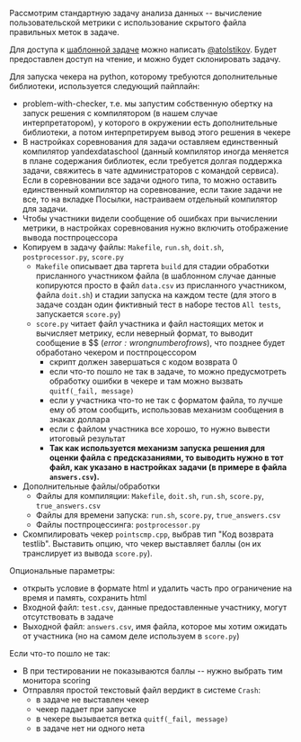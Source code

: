 Рассмотрим стандартную задачу анализа данных -- вычисление пользовательской метрики с использование скрытого файла
правильных меток в задаче.

Для доступа к [шаблонной задаче](https://contest.yandex.ru/admin/ng#/problem/215/2020_06_12/si57q5EHBf) можно написать
[@atolstikov](https://t.me/atolstikov). Будет предоставлен доступ на чтение, и можно будет склонировать задачу.

Для запуска чекера на python, которому требуются дополнительные библиотеки, используется следующий пайплайн:
* problem-with-checker, т.е. мы запустим собственную обертку на запуск решения с компилятором (в нашем случае
  интерпретатором), у которого в окружении есть дополнительные библиотеки, а потом интерпретируем вывод этого решения в
  чекере
* В настройках соревнования для задачи оставляем единственный компилятор yandexdataschool (данный компилятор иногда
  меняется в плане содержания библиотек, если требуется долгая поддержка задачи, свяжитесь в чате администраторов с
  командой сервиса). Если в соревновании все задачи одного типа, то можно оставить единственный компилятор на
  соревнование, если такие задачи не все, то на вкладке Посылки, настраиваем отдельный компилятор для задачи.
* Чтобы участники видели сообщение об ошибках при вычислении метрики, в настройках соревнования нужно включить
  отображение вывода постпроцессора
* Копируем в задачу файлы: `Makefile`, `run.sh`, `doit.sh`, `postprocessor.py`, `score.py`
  * `Makefile` описывает два таргета `build` для стадии обработки присланного участником файла (в шаблонном случае
    данные копируются просто в файл `data.csv` из присланного участником, файла `doit.sh`) и стадии запуска на каждом
    тесте (для этого в задаче создан один фиктивный тест в наборе тестов `All tests`, запускается `score.py`)
  * `score.py` читает файл участника и файл настоящих меток и вычисляет метрику, если неверный формат, то выводит
    сообщение в $$ (*$error: wrong number of rows$*), что позднее будет обработано чекером и постпроцессором
    * скрипт должен завершаться с кодом возврата 0
    * если что-то пошло не так в задаче, то можно предусмотреть обработку ошибки в чекере и там можно вызвать
      `quitf(_fail, message)`
    * если у участника что-то не так с форматом файла, то лучше ему об этом сообщить, использовав механизм сообщения в
      знаках доллара
    * если с файлом участника все хорошо, то нужно вывести итоговый результат
    * **Так как используется механизм запуска решения для оценки файла с предсказаниями, то выводить нужно в тот файл,
      как указано в настройках задачи (в примере в файла `answers.csv`).**
* Дополнительные файлы/обработки
  * Файлы для компиляции: `Makefile`, `doit.sh`, `run.sh`, `score.py`, `true_answers.csv`
  * Файлы для времени запуска: `run.sh`, `score.py`, `true_answers.csv`
  * Файлы постпроцессинга: `postprocessor.py`
* Скомпилировать чекер `pointscmp.cpp`, выбрав тип "Код возврата testlib". Выставить опцию, что чекер выставляет баллы
  (он их транслирует из вывода `score.py`).

Опциональные параметры:
* открыть условие в формате html и удалить часть про ограничение на время и память, сохранить html
* Входной файл: `test.csv`, данные предоставленные участнику, могут отсутствовать в задаче
* Выходной файл: `answers.csv`, имя файла, которое мы хотим ожидать от участника (но на самом деле используем в
  `score.py`)

Если что-то пошло не так:
* В при тестировании не показываются баллы -- нужно выбрать тим монитора scoring
* Отправляя простой текстовый файл вердикт в системе `Crash`:
  * в задаче не выставлен чекер
  * чекер падает при запуске
  * в чекере вызывается ветка `quitf(_fail, message)`
  * в задаче нет ни одного нета
